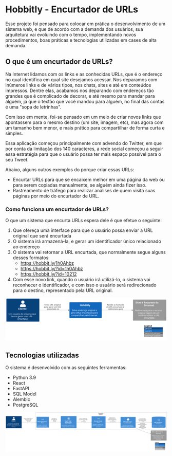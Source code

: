 # Hobbitly - Encurtador de URLs

Esse projeto foi pensado para colocar em prática o desenvolvimento de um sistema web, e que de acordo com a demanda dos usuários, sua arquitetura
vai evoluindo com o tempo, implementando novos procedimentos, boas práticas e tecnologias utilizadas em cases de alta demanda.


## O que é um encurtador de URLs?

Na Internet lidamos com os links e as conhecidas URLs, que é o endereço no qual identifica em qual site desejamos acessar. Nos deparamos
com inúmeros links e de vários tipos, nos chats, sites e até em conteúdos impressos. Dentre elas, acabamos nos deparando com endereços
tão grandes que é complicado de decorar, e até mesmo para mandar para alguém, já que o textão que você mandou para alguém, no final das contas
é uma "sopa de letrinhas".

Com isso em mente, foi-se pensado em um meio de criar novos links que apontassem para o mesmo destino (um site, imagem, etc), mas agora com um
tamanho bem menor, e mais prático para compartilhar de forma curta e simples.

Essa aplicação começou principalmente com advendo do Twitter, em que 
por conta da limitação dos 140 caracteres, a rede social começou a seguir essa estratégia para que o usuário possa ter mais espaço possível para o
seu Tweet.

Abaixo, alguns outros exemplos do porque criar essas URLs:

- Encurtar URLs para que se encaixem melhor em uma página da web ou para serem copiadas manualmente, se alguém ainda fizer isso.
- Rastreamento de tráfego para realizar análises de quem visita suas páginas por meio do encurtador de URL.


### Como funciona um encurtador de URLs?

O que um sistema que encurta URLs espera dele é que efetue o seguinte:

1. Que ofereça uma interface para que o usuário possa enviar a URL original que será encurtada
2. O sistema irá armazená-la, e gerar um identificador único relacionado ao endereço
3. O sistema vai retornar a URL encurtada, que normalmente segue alguns desses formatos:
    - https://hobbit.ly/1h0Ahbz
    - https://hobbit.ly/?id=1h0Ahbz
    - https://hobbit.ly/?id=10212
4. Com esse novo link, quando o usuário irá utilizá-lo, o sistema vai reconhecer o identificador, e com isso
o usuário será redirecionado para o destino, representado pela URL original.

![General View](./docs/assets/diagrams/context.svg)

## Tecnologias utilizadas

O sistema é desenvolvido com as seguintes ferramentas:

- Python 3.9
- React
- FastAPI
- SQL Model
- Alembic
- PostgreSQL

![Container View](./docs/assets/diagrams/system.svg)
